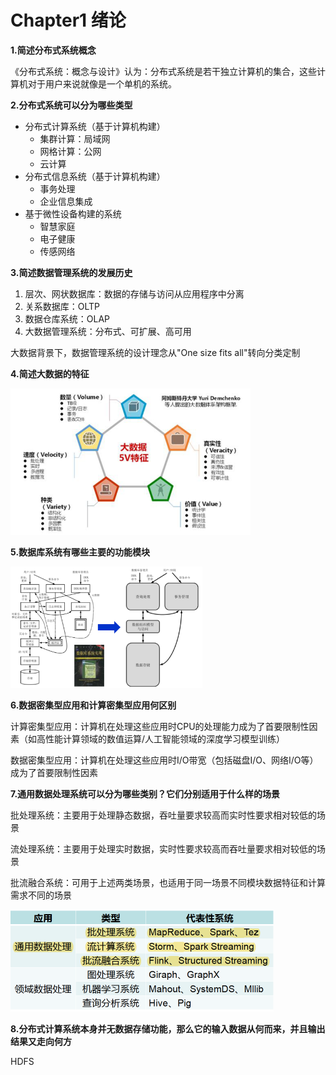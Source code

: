 # Chapter1 绪论

**1.简述分布式系统概念**

 《分布式系统：概念与设计》认为：分布式系统是若干独立计算机的集合，这些计算机对于用户来说就像是一个单机的系统。

**2.分布式系统可以分为哪些类型**

- 分布式计算系统（基于计算机构建）
  - 集群计算：局域网
  - 网格计算：公网
  - 云计算
- 分布式信息系统（基于计算机构建）
  - 事务处理
  - 企业信息集成
- 基于微性设备构建的系统
  - 智慧家庭
  - 电子健康
  - 传感网络

**3.简述数据管理系统的发展历史**

1. 层次、网状数据库：数据的存储与访问从应用程序中分离
2. 关系数据库：OLTP
3. 数据仓库系统：OLAP
4. 大数据管理系统：分布式、可扩展、高可用

大数据背景下，数据管理系统的设计理念从"One size fits all"转向分类定制

**4.简述大数据的特征**

<img src="static/5v.png" alt="5v" style="zoom:50%;" />

**5.数据库系统有哪些主要的功能模块**

<img src="static/db-struct.png" alt="db-struct" style="zoom:30%;" />

**6.数据密集型应用和计算密集型应用何区别**

计算密集型应用：计算机在处理这些应用时CPU的处理能力成为了首要限制性因素（如高性能计算领域的数值运算/人工智能领域的深度学习模型训练）

数据密集型应用：计算机在处理这些应用时I/O带宽（包括磁盘I/O、网络I/O等）成为了首要限制性因素

**7.通用数据处理系统可以分为哪些类别？它们分别适用于什么样的场景**

批处理系统：主要用于处理静态数据，吞吐量要求较高而实时性要求相对较低的场景

流处理系统：主要用于处理实时数据，实时性要求较高而吞吐量要求相对较低的场景

批流融合系统：可用于上述两类场景，也适用于同一场景不同模块数据特征和计算需求不同的场景

<img src="static/general-data-processing.png" alt="general-data-processing" style="zoom:50%;" />

**8.分布式计算系统本身并无数据存储功能，那么它的输入数据从何而来，并且输出结果又走向何方**

HDFS
